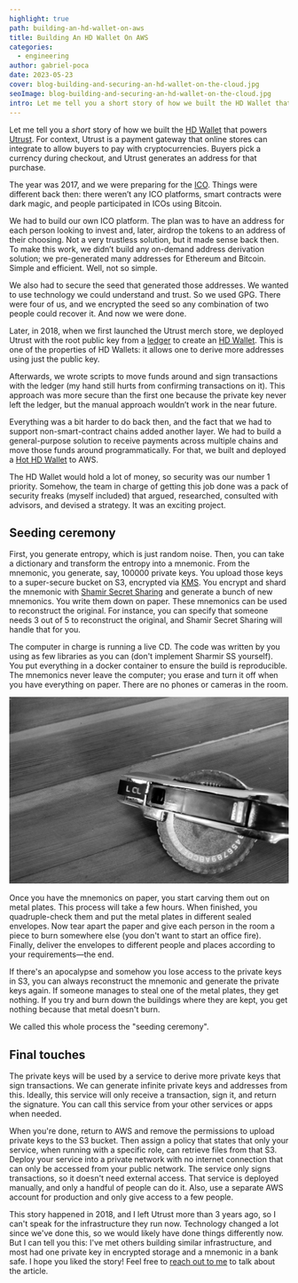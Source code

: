 ```yaml
---
highlight: true
path: building-an-hd-wallet-on-aws
title: Building An HD Wallet On AWS
categories:
  - engineering
author: gabriel-poca
date: 2023-05-23
cover: blog-building-and-securing-an-hd-wallet-on-the-cloud.jpg
seoImage: blog-building-and-securing-an-hd-wallet-on-the-cloud.jpg
intro: Let me tell you a short story of how we built the HD Wallet that powers Utrust.
---
```

Let me tell you a *short* story of how we built the [HD Wallet](https://www.investopedia.com/terms/h/hd-wallet-hierarchical-deterministic-wallet.asp) that powers [Utrust](https://utrust.com/). For context, Utrust is a payment gateway that online stores can integrate to allow buyers to pay with cryptocurrencies. Buyers pick a currency during checkout, and Utrust generates an address for that purchase.

The year was 2017, and we were preparing for the [ICO](https://medium.com/@UTRUST/utrust-ico-guide-1847fbfc40d7). Things were different back then: there weren’t any ICO platforms, smart contracts were dark magic, and people participated in ICOs using Bitcoin.

We had to build our own ICO platform. The plan was to have an address for each person looking to invest and, later, airdrop the tokens to an address of their choosing. Not a very trustless solution, but it made sense back then. To make this work, we didn’t build any on-demand address derivation solution; we pre-generated many addresses for Ethereum and Bitcoin. Simple and efficient. Well, not so simple.

We also had to secure the seed that generated those addresses. We wanted to use technology we could understand and trust. So we used GPG. There were four of us, and we encrypted the seed so any combination of two people could recover it. And now we were done.

Later, in 2018, when we first launched the Utrust merch store, we deployed Utrust with the root public key from a [ledger](https://www.ledger.com/) to create an [HD Wallet](https://www.investopedia.com/terms/h/hd-wallet-hierarchical-deterministic-wallet.asp). This is one of the properties of HD Wallets: it allows one to derive more addresses using just the public key.

Afterwards, we wrote scripts to move funds around and sign transactions with the ledger (my hand still hurts from confirming transactions on it). This approach was more secure than the first one because the private key never left the ledger, but the manual approach wouldn’t work in the near future.

Everything was a bit harder to do back then, and the fact that we had to support non-smart-contract chains added another layer. We had to build a general-purpose solution to receive payments across multiple chains and move those funds around programmatically. For that, we built and deployed a [Hot HD Wallet](https://www.investopedia.com/terms/h/hot-wallet.asp) to AWS.

The HD Wallet would hold a lot of money, so security was our number 1 priority. Somehow, the team in charge of getting this job done was a pack of security freaks (myself included) that argued, researched, consulted with advisors, and devised a strategy. It was an exciting project.

## Seeding ceremony

First, you generate entropy, which is just random noise. Then, you can take a dictionary and transform the entropy into a mnemonic. From the mnemonic, you generate, say, 100000 private keys. You upload those keys to a super-secure bucket on S3, encrypted via [KMS](https://aws.amazon.com/kms/). You encrypt and shard the mnemonic with [Shamir Secret Sharing](https://en.wikipedia.org/wiki/Shamir%27s_Secret_Sharing) and generate a bunch of new mnemonics. You write them down on paper. These mnemonics can be used to reconstruct the original. For instance, you can specify that someone needs 3 out of 5 to reconstruct the original, and Shamir Secret Sharing will handle that for you.

The computer in charge is running a live CD. The code was written by you using as few libraries as you can (don't implement Sharmir SS yourself). You put everything in a docker container to ensure the build is reproducible. The mnemonics never leave the computer; you erase and turn it off when you have everything on paper. There are no phones or cameras in the room.

![Photo of the label maker](./labelmaker.jpeg "Subvisual Blog Building An HD Wallet On AWS Article - Photo of the label maker")

Once you have the mnemonics on paper, you start carving them out on metal plates. This process will take a few hours. When finished, you quadruple-check them and put the metal plates in different sealed envelopes. Now tear apart the paper and give each person in the room a piece to burn somewhere else (you don't want to start an office fire). Finally, deliver the envelopes to different people and places according to your requirements—the end.

If there's an apocalypse and somehow you lose access to the private keys in S3, you can always reconstruct the mnemonic and generate the private keys again. If someone manages to steal one of the metal plates, they get nothing. If you try and burn down the buildings where they are kept, you get nothing because that metal doesn't burn.

We called this whole process the "seeding ceremony".

## Final touches

The private keys will be used by a service to derive more private keys that sign transactions. We can generate infinite private keys and addresses from this. Ideally, this service will only receive a transaction, sign it, and return the signature. You can call this service from your other services or apps when needed.

When you're done, return to AWS and remove the permissions to upload private keys to the S3 bucket. Then assign a policy that states that only your service, when running with a specific role, can retrieve files from that S3. Deploy your service into a private network with no internet connection that can only be accessed from your public network. The service only signs transactions, so it doesn't need external access. That service is deployed manually, and only a handful of people can do it. Also, use a separate AWS account for production and only give access to a few people.

This story happened in 2018, and I left Utrust more than 3 years ago, so I can't speak for the infrastructure they run now. Technology changed a lot since we've done this, so we would likely have done things differently now. But I can tell you this: I've met others building similar infrastructure, and most had one private key in encrypted storage and a mnemonic in a bank safe. I hope you liked the story! Feel free to [reach out to me](https://gabrielpoca.com) to talk about the article.